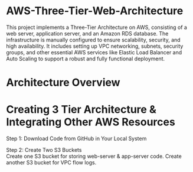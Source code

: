 # AWS-Three-Tier-Web-Architecture
This project implements a Three-Tier Architecture on AWS, consisting of a web server, application server, and an Amazon RDS database. The infrastructure is manually configured to ensure scalability, security, and high availability. It includes setting up VPC networking, subnets, security groups, and other essential AWS services like Elastic Load Balancer and Auto Scaling to support a robust and fully functional deployment.
# Architecture Overview


# Creating 3 Tier Architecture & Integrating Other AWS Resources
Step 1: Download Code from GitHub in Your Local System

Step 2: Create Two S3 Buckets <br>
Create one S3 bucket for storing web-server & app-server code.
Create another S3 bucket for VPC flow logs.
